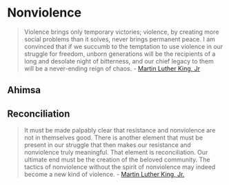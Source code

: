 # Nonviolence

> Violence brings only temporary victories; violence, by creating more social problems than it solves, never brings permanent peace. I am convinced that if we succumb to the temptation to use violence in our struggle for freedom, unborn generations will be the recipients of a long and desolate night of bitterness, and our chief legacy to them will be a never-ending reign of chaos. - [Martin Luther King, Jr](https://bookquoters.com/book/strength-to-love)

## Ahimsa

## Reconciliation

> It must be made palpably clear that resistance and nonviolence are not in themselves good. There is another element that must be present in our struggle that then makes our resistance and nonviolence truly meaningful. That element is reconciliation. Our ultimate end must be the creation of the beloved community. The tactics of nonviolence without the spirit of nonviolence may indeed become a new kind of violence. - [Martin Luther King, Jr.](https://kinginstitute.stanford.edu/king-papers/documents/statement-press-beginning-youth-leadership-conference)
